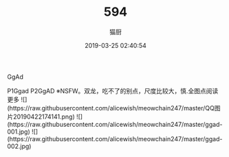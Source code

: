 ﻿---
layout: post
title: 594
date: 2019-03-25 02:40:54
updated: 2019-03-25 02:40:56
comments: true
categories: [Text]
tags: []
author: "猫厨"
description: ""
toc: true
---

<p>GgAd</p> 
P1Ggad
P2GgAD
※NSFW。双龙，吃不了的别点，尺度比较大，慎.全图点阅读更多
![](https://raw.githubusercontent.com/alicewish/meowchain247/master/QQ图片20190422174141.png)
<!-- more --> 
![](https://raw.githubusercontent.com/alicewish/meowchain247/master/ggad-001.jpg)
![](https://raw.githubusercontent.com/alicewish/meowchain247/master/ggad-002.jpg)